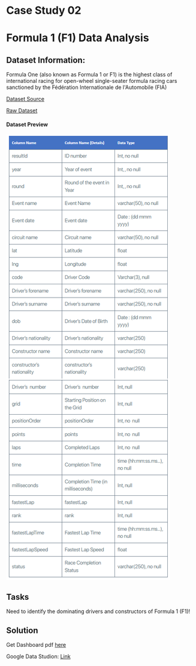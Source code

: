 # Case Study 02 
# Formula 1 (F1) Data Analysis
## Dataset Information:
Formula One (also known as Formula 1 or F1) is the highest class of international racing for open-wheel single-seater formula racing cars sanctioned by the Fédération Internationale de l'Automobile (FIA)

[Dataset Source](https://onyxdata.co.uk/dataset_challenge/april-2022/)

[Raw Dataset](https://github.com/Mahmud-Buet15/8_Weeks_of_Data_Visualization/tree/main/Case%20Study%2002/Dataset)

#### Dataset Preview
![Alt Text](https://github.com/Mahmud-Buet15/8_Weeks_of_Data_Visualization/blob/main/Case%20Study%2002/Dataset/preview_01.png) <br>
![Alt Text](https://github.com/Mahmud-Buet15/8_Weeks_of_Data_Visualization/blob/main/Case%20Study%2002/Dataset/preview_02.png)

## Tasks
Need to identify the dominating drivers and constructors of Formula 1 (F1)!

## Solution
 
Get Dashboard pdf [here]()

Google Data Studion:  [Link]()


